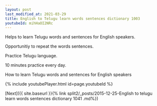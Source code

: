 ```yaml
---
layout: post
last_modified_at: 2021-03-29
title: English to Telugu learn words sentences dictionary 1003 
youtubeId: mihHaOI2NRc
---
```

 
 
Helps to learn Telugu words and sentences for English speakers.

Opportunitiy to repeat the words sentences. 

Practice Telugu language. 
 
10 minutes practice every day. 
 
How to learn Telugu words and sentences for English speakers 
 
{% include youtubePlayer.html id=page.youtubeId %}
 
 
[Next]({{ site.baseurl }}{% link  split2/_posts/2015-12-25-English to telugu learn words sentences dictionary 1041 .md%})
 
